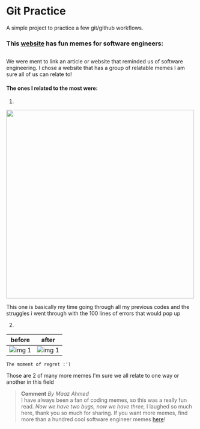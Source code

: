 # Git Practice
A simple project to practice a few git/github workflows.
### This [website](https://cheezburger.com/8944133/17-coding-memes-for-the-frustrated-software-engineer) has fun memes for software engineers:
## 
We were ment to link an article or website that reminded us of software engineering. I chose a website that has a group of relatable memes I am sure all of us can relate to!
#### The ones I related to the most were:
1. 
<img src="https://i.chzbgr.com/full/9340629760/hC701B4F2/expression-we-find-the-bug-we-fix-the-bug-nowwe-have-twobugs-now-we-have-three-bugs-m-imgflipcom" style="width:500px;">

This one is basically my time going through all my previous codes and the struggles i went through with the 100 lines of errors that would pop up

2. 
|   before     |   after   |
|--------------|-----------|
|![img 1](https://i.chzbgr.com/full/9340631552/h8C3349D4/your-colleague-asks-if-youre-going-to-go-back-and-properly-document-your-code-no-i-dont-thinkiw) | ![img 1](https://miro.medium.com/max/875/0*Oy9xpi9WU2JDqnBf) |
    The moment of regret :')   

Those are 2 of many more memes I'm sure we all relate to one way or another in this field

><b>Comment</b> <i>By Maaz Ahmed</i> <br> I have always been a fan of coding memes, so this was a really fun read. <i> Now we have two bugs, now we have three,</i> I laughed so much here, thank you so much for sharing. If you want more memes, find more than a hundred cool software engineer memes [here](https://medium.com/fasal-engineering/funniest-software-development-memes-ever-f383ccf32a39)!
